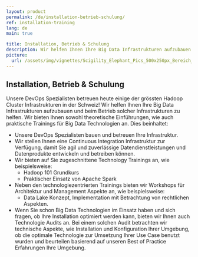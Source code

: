 ```yaml
---
layout: product
permalink: /de/installation-betrieb-schulung/
ref: installation-training
lang: de
main: true

title: Installation, Betrieb & Schulung
description: Wir helfen Ihnen Ihre Big Data Infrastrukturen aufzubauen und beim Betrieb solcher Infrastrukturen zu helfen. Wir bieten Ihnen sowohl theoretische Einführungen, wie auch praktische Trainings für Big Data Technologien an.
picture:
  url: /assets/img/vignettes/Scigility_Elephant_Pics_500x250px_Bereich_2.jpg
---
```


## Installation, Betrieb & Schulung

Unsere DevOps Spezialisten betreuen heute einige der grössten Hadoop Cluster Infrastrukturen in der Schweiz! Wir helfen Ihnen Ihre Big Data Infrastrukturen aufzubauen und beim Betrieb solcher Infrastrukturen zu helfen. Wir bieten Ihnen sowohl theoretische Einführungen, wie auch praktische Trainings für Big Data Technologien an. Dies beinhaltet:

- Unsere DevOps Spezialisten bauen und betreuen Ihre Infrastruktur.
- Wir stellen Ihnen eine Continuous Integration Infrastruktur zur Verfügung, damit Sie agil und zuverlässige Datendienstleistungen und Datenprodukte entwickeln und betreiben können.
- Wir bieten auf Sie zugeschnittene Technology Trainings an, wie beispielsweise:
	- Hadoop 101 Grundkurs
	- Praktischer Einsatz von Apache Spark
- Neben den technologiezentrierten Trainings bieten wir Workshops für Architektur und Management Aspekte an, wie beispielsweise:
	- Data Lake Konzept, Implementation mit Betrachtung von rechtlichen Aspekten.
- Wenn Sie schon Big Data Technologien im Einsatz haben und sich fragen, ob Ihre Installation optimiert werden kann, bieten wir Ihnen auch Technologie Audits an. Bei einem solchen Audit betrachten wir technische Aspekte, wie Installation und Konfiguration Ihrer Umgebung, ob die optimale Technologie zur Umsetzung Ihrer Use Case benutzt wurden und beurteilen basierend auf unseren Best of Practice Erfahrungen Ihre Umgebung.
